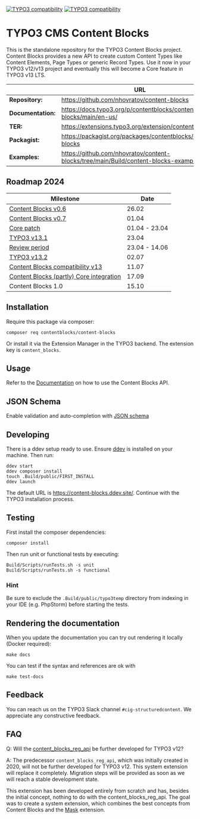 [![TYPO3 compatibility](https://img.shields.io/badge/TYPO3-12.4-ff8700?maxAge=3600&logo=typo3)](https://get.typo3.org/)
[![TYPO3 compatibility](https://img.shields.io/badge/TYPO3-13.3-ff8700?maxAge=3600&logo=typo3)](https://get.typo3.org/)

# TYPO3 CMS Content Blocks

This is the standalone repository for the TYPO3 Content Blocks project. Content
Blocks provides a new API to create custom Content Types like Content Elements,
Page Types or generic Record Types. Use it now in your TYPO3 v12/v13 project and
eventually this will become a Core feature in TYPO3 v13 LTS.

|                    | URL                                                                                 |
|--------------------|-------------------------------------------------------------------------------------|
| **Repository:**    | https://github.com/nhovratov/content-blocks                                         |
| **Documentation:** | https://docs.typo3.org/p/contentblocks/content-blocks/main/en-us/                   |
| **TER:**           | https://extensions.typo3.org/extension/content_blocks                               |
| **Packagist:**     | https://packagist.org/packages/contentblocks/content-blocks                         |
| **Examples:**      | https://github.com/nhovratov/content-blocks/tree/main/Build/content-blocks-examples |

## Roadmap 2024

| Milestone                                                                                             | Date          |
|-------------------------------------------------------------------------------------------------------|---------------|
| [Content Blocks v0.6](https://github.com/nhovratov/content-blocks/releases/tag/0.6.0)                 | 26.02         |
| [Content Blocks v0.7](https://github.com/nhovratov/content-blocks/releases/tag/0.7.0)                 | 01.04         |
| [Core patch](https://review.typo3.org/c/Packages/TYPO3.CMS/+/83721)                                   | 01.04 - 23.04 |
| [TYPO3 v13.1](https://typo3.org/article/typo3-v131-the-surfers-starterkit)                            | 23.04         |
| [Review period](https://review.typo3.org/c/Packages/TYPO3.CMS/+/83721/19)                             | 23.04 - 14.06 |
| [TYPO3 v13.2](https://typo3.org/article/typo3-v132-ready-set-ride)                                    | 02.07         |
| [Content Blocks compatibility v13](https://github.com/nhovratov/content-blocks/releases/tag/0.8.0)    | 11.07         |
| [Content Blocks (partly) Core integration](https://typo3.org/article/typo3-v133-prepare-for-the-fun)  | 17.09         |
| Content Blocks 1.0                                                                                    | 15.10         |

## Installation

Require this package via composer:

```
composer req contentblocks/content-blocks
```

Or install it via the Extension Manager in the TYPO3 backend. The extension key
is `content_blocks`.

## Usage

Refer to the [Documentation](https://docs.typo3.org/c/contentblocks/content-blocks/main/en-us)
on how to use the Content Blocks API.

## JSON Schema

Enable validation and auto-completion with [JSON schema](https://github.com/nhovratov/content-blocks-json-schema)

## Developing

There is a ddev setup ready to use. Ensure [ddev](https://github.com/ddev/ddev)
is installed on your machine. Then run:

```
ddev start
ddev composer install
touch .Build/public/FIRST_INSTALL
ddev launch
```

The default URL is https://content-blocks.ddev.site/.
Continue with the TYPO3 installation process.

## Testing

First install the composer dependencies:

```
composer install
```

Then run unit or functional tests by executing:

```
Build/Scripts/runTests.sh -s unit
Build/Scripts/runTests.sh -s functional
```

### Hint

Be sure to exclude the `.Build/public/typo3temp` directory from indexing in your IDE (e.g. PhpStorm) before starting the tests.

## Rendering the documentation

When you update the documentation you can try out rendering it locally
(Docker required):

```
make docs
```

You can test if the syntax and references are ok with

```
make test-docs
```

## Feedback

You can reach us on the TYPO3 Slack channel `#cig-structuredcontent`. We
appreciate any constructive feedback.

## FAQ

Q: Will the [content_blocks_reg_api](https://github.com/TYPO3-Initiatives/content-block-registration-api)
be further developed for TYPO3 v12?

A: The predecessor `content_blocks_reg_api`, which was initially created in 2020,
will not be further developed for TYPO3 v12. This system extension will replace
it completely. Migration steps will be provided as soon as we will reach a stable
development state.

This extension has been developed entirely from scratch and has, besides the
initial concept, nothing to do with the content_blocks_reg_api. The goal was to
create a system extension, which combines the best concepts from Content Blocks
and the [Mask](https://github.com/Gernott/mask) extension.
